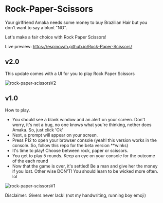 # Rock-Paper-Scissors

Your girlfriend Amaka needs some money to buy Brazilian Hair but you don't want to say a blunt "NO".

Let's make a fair choice with Rock Paper Scissors!

Live preview: https://espinovah.github.io/Rock-Paper-Scissors/

## v2.0
This update comes with a UI for you to play Rock Paper Scissors

![rock-paper-scissorsV2](https://user-images.githubusercontent.com/81432480/177018977-0c6e855e-a4bf-4eab-a4f7-cf08a5425455.gif)


## v1.0

How to play.
- You should see a blank window and an alert on your screen. Don't worry, it's not a bug, no one knows what you're thinking, nether does Amaka. So, just click 'Ok'
- Next, a prompt will appear on your screen. 
- Press F12 to open your browser console (yeah! this version works in the console. So, follow this repo for the beta version **winks)
- It's time to play! Choose between rock, paper or scissors.
- You get to play 5 rounds. Keep an eye on your console for the outcome of the each round
- Now that the game is over, it's settled! Be a man and give her the money if you lost. Other wise DON'T! You should learn to be wicked more often. lol

![rock-paper-scissorsV1](https://user-images.githubusercontent.com/81432480/177018722-539368f9-cb74-44bb-9e28-478cde3786f3.gif)


Disclaimer: Givers never lack! (not my handwriting, running boy emoji)

